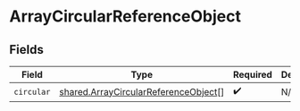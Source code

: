 # ArrayCircularReferenceObject


## Fields

| Field                                                                                               | Type                                                                                                | Required                                                                                            | Description                                                                                         |
| --------------------------------------------------------------------------------------------------- | --------------------------------------------------------------------------------------------------- | --------------------------------------------------------------------------------------------------- | --------------------------------------------------------------------------------------------------- |
| `circular`                                                                                          | [shared.ArrayCircularReferenceObject](../../../sdk/models/shared/arraycircularreferenceobject.md)[] | :heavy_check_mark:                                                                                  | N/A                                                                                                 |